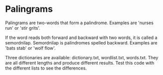 # Palingrams

Palingrams are two-words that form a palindrome.
Examples are 'nurses run' or 'stir grits'.

If the word reads both forward and backward with two words, it is called a semordnilap.
Semordnilap is palindromes spelled backward. Examples are 'bats stab' or 'wolf flow'.

Three dictionaries are available: dictionary.txt, wordlist.txt, words.txt.
They are all different lengths and produce different results. Test this code with the different lists to see the differences.
